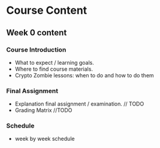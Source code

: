 # Course Content

## Week 0 content

### Course Introduction

- What to expect / learning goals.
- Where to find course materials.
- Crypto Zombie lessons: when to do and how to do them

### Final Assignment

- Explanation final assignment / examination. // TODO
- Grading Matrix //TODO

### Schedule

- week by week schedule
